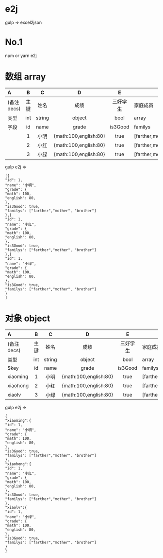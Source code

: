 # e2j

gulp => excel2json

# No.1

npm or yarn e2j

# 数组 array

| A           |  B   |   C    |           D           |    E     | F                          |
| :---------- | :--: | :----: | :-------------------: | :------: | -------------------------- |
| (备注 decs) | 主键 |  姓名  |         成绩          | 三好学生 | 家庭成员                   |
| 类型        | int  | string |        object         |   bool   | array                      |
| 字段        |  id  |  name  |         grade         | is3Good  | familys                    |
|             |  1   |  小明  | {math:100,english:80} |   true   | \[farther,mother,brother\] |
|             |  2   |  小红  | {math:100,english:80} |   true   | \[farther,mother,brother\] |
|             |  3   |  小绿  | {math:100,english:80} |   true   | \[farther,mother,brother\] |

gulp e2j =>

```
[{
"id": 1,
"name": "小明",
"grade": {
"math": 100,
"english": 80,
},
"is3Good": true,
"familys": ["farther","mother", "brother"]
},{
"id": 1,
"name": "小红",
"grade": {
"math": 100,
"english": 80,
},
"is3Good": true,
"familys": ["farther","mother", "brother"]
},{
"id": 1,
"name": "小绿",
"grade": {
"math": 100,
"english": 80,
},
"is3Good": true,
"familys": ["farther","mother", "brother"]
}
]
```

# 对象 object

| A           |  B   |   C    |           D           |    E     | F                          |
| :---------- | :--: | :----: | :-------------------: | :------: | -------------------------- |
| (备注 decs) | 主键 |  姓名  |         成绩          | 三好学生 | 家庭成员                   |
| 类型        | int  | string |        object         |   bool   | array                      |
| \$key       |  id  |  name  |         grade         | is3Good  | familys                    |
| xiaoming    |  1   |  小明  | {math:100,english:80} |   true   | \[farther,mother,brother\] |
| xiaohong    |  2   |  小红  | {math:100,english:80} |   true   | \[farther,mother,brother\] |
| xiaolv      |  3   |  小绿  | {math:100,english:80} |   true   | \[farther,mother,brother\] |

gulp e2j =>

```
{
"xiaoming":{
"id": 1,
"name": "小明",
"grade": {
"math": 100,
"english": 80,
},
"is3Good": true,
"familys": ["farther","mother", "brother"]
},
"xiaohong":{
"id": 1,
"name": "小红",
"grade": {
"math": 100,
"english": 80,
},
"is3Good": true,
"familys": ["farther","mother", "brother"]
},
"xiaolv":{
"id": 1,
"name": "小绿",
"grade": {
"math": 100,
"english": 80,
},
"is3Good": true,
"familys": ["farther","mother", "brother"]
}
}

```
